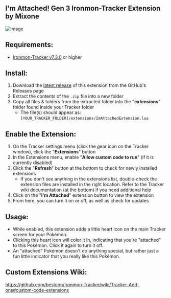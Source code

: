 

## I'm Attached! Gen 3 Ironmon-Tracker Extension by Mixone
![image](https://user-images.githubusercontent.com/4258818/219571043-92810ed9-c8b6-425b-83ad-2e62dacb751c.png)

## Requirements:
- [Ironmon-Tracker v7.3.0](https://github.com/besteon/Ironmon-Tracker) or higher

## Install:
1) Download the [latest release](https://github.com/UTDZac/ImAttached-IronmonExtension/releases/latest) of this extension from the GitHub's Releases page
2) Extract the contents of the `.zip` file into a new folder
3) Copy all files & folders from the extracted folder into the "**extensions**" folder found inside your Tracker folder
   - The file(s) should appear as: `[YOUR_TRACKER_FOLDER]/extensions/ImAttachedExtension.lua`

## Enable the Extension:
1) On the Tracker settings menu (click the gear icon on the Tracker window), click the "**Extensions**" button
2) In the Extensions menu, enable "**Allow custom code to run**" (if it is currently disabled)
3) Click the "**Refresh**" button at the bottom to check for newly installed extensions
   - If you don't see anything in the extensions list, double-check the extension files are installed in the right location. Refer to the Tracker wiki documentation (at the bottom) if you need additional help
4) Click on the "**I'm Attached**" extension button to view the extension
5) From here, you can turn it on or off, as well as check for updates

## Usage:
- While enabled, this extension adds a little heart icon on the main Tracker screen for your Pokémon.
- Clicking this heart icon will color it in, indicating that you're "attached" to this Pokémon. Click it again to turn it off.
- An "attached" Pokémon doesn't do anything special, but rather just a fun little indicator that you really like this Pokémon.

## Custom Extensions Wiki:
https://github.com/besteon/Ironmon-Tracker/wiki/Tracker-Add-ons#custom-code-extensions
